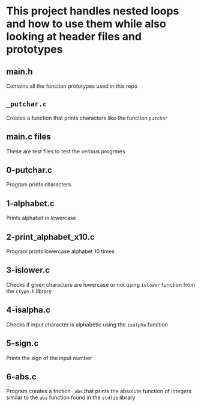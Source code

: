 # This project handles nested loops and how to use them while also looking at header files and prototypes

## main.h
Contains all the function prototypes used in this repo

## `_putchar.c`
Creates a function that prints characters like the function `putchar`

## main.c files
These are test files to test the verious progrmes

## 0-putchar.c
Program prints characters.

## 1-alphabet.c
Prints alphabet in lowercase

## 2-print_alphabet_x10.c
Program prints lowercase alphabet 10 times

## 3-islower.c
Checks if given characters are lowercase or not using `islower` function from the `ctype.h` library

## 4-isalpha.c
Checks if input character is alphabetic using the `isalpha` function

## 5-sign.c
Prints the sign of the input number

## 6-abs.c
Program creates a fnction `_abs` that prints the absolute function of integers similar to the `abs` function found in the `stdlib` library
